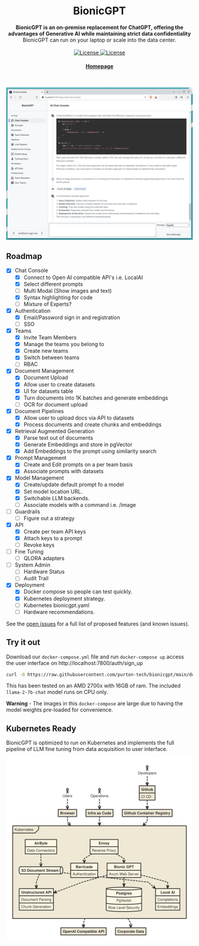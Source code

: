 <h1 align="center">BionicGPT</h1>
<div align="center">
 <strong>
   BionicGPT is an on-premise replacement for ChatGPT, offering the advantages of Generative AI while maintaining strict data confidentiality
 </strong>
 BionicGPT can run on your laptop or scale into the data center. 
</div>

<br />

<div align="center">
  <!-- License -->
  <a href="https://github.com/purton-tech/bionic-gpt#License">
    <img src="https://img.shields.io/badge/License-MIT-green.svg" alt="License">
  </a>
  <a href="https://github.com/purton-tech/bionic-gpt#License">
    <img src="https://img.shields.io/badge/License-Apache-green.svg" alt="License">
  </a>
</div>

<div align="center">
  <h4>
    <a href="https://bionic-gpt.com">
      Homepage
    </a>
  </h4>
</div>

<br />

![Alt text](website/static/github-readme.png "BionicGPT Screenshot")

<!-- ROADMAP -->
## Roadmap

- [x] Chat Console
    - [x] Connect to Open AI compatible API's i.e. LocalAI
    - [x] Select different prompts
    - [ ] Multi Modal (Show images and text)
    - [x] Syntax highlighting for code
    - [ ] Mixture of Experts?
- [x] Authentication
    - [x] Email/Password sign in and registration
    - [ ] SSO
- [x] Teams
    - [x] Invite Team Members
    - [x] Manage the teams you belong to
    - [x] Create new teams
    - [x] Switch between teams
    - [ ] RBAC
- [x] Document Management
    - [x] Document Upload
    - [x] Allow user to create datasets
    - [x] UI for datasets table 
    - [x] Turn documents into 1K batches and generate embeddings
    - [ ] OCR for document upload
- [x] Document Pipelines
    - [x] Allow user to upload docs via API to datasets
    - [x] Process documents and create chunks and embeddings
- [x] Retrieval Augmented Generation
    - [x] Parse text out of documents
    - [x] Generate Embeddings and store in pgVector
    - [x] Add Embeddings to the prompt using similarity search
- [x] Prompt Management 
    - [x] Create and Edit prompts on a per team basis
    - [x] Associate prompts with datasets
- [x] Model Management 
    - [x] Create/update default prompt fo a model
    - [x] Set model location URL.
    - [x] Switchable LLM backends.
    - [ ] Associate models with a command i.e. /image
- [ ] Guardrails
    - [ ] Figure out a strategy
- [x] API
    - [x] Create per team API keys
    - [x] Attach keys to a prompt
    - [ ] Revoke keys
- [ ] Fine Tuning
    - [ ] QLORA adapters
- [ ] System Admin
    - [ ] Hardware Status
    - [ ] Audit Trail
- [x] Deployment
    - [x] Docker compose so people can test quickly.
    - [x] Kubernetes deployment strategy.
    - [ ] Kubernetes bionicgpt.yaml
    - [ ] Hardware recommendations.

See the [open issues](https://github.com/purton-tech/bionicgpt/issues) for a full list of proposed features (and known issues).

<!-- Try it out -->
## Try it out

Download our `docker-compose.yml` file and run `docker-compose up` access the user interface on http://localhost:7800/auth/sign_up

```sh
curl -O https://raw.githubusercontent.com/purton-tech/bionicgpt/main/docker-compose.yml
```

This has been tested on an AMD 2700x with 16GB of ram. The included `llama-2-7b-chat` model runs on CPU only.

**Warning** - The images in this `docker-compose` are large due to having the model weights pre-loaded for convenience.

## Kubernetes Ready

BionicGPT is optimized to run on Kubernetes and implements the full pipeline of LLM fine tuning from data acquisition to user interface.


![Alt text](website/content/docs/production/architecture.svg "BionicGPT Architetcure")